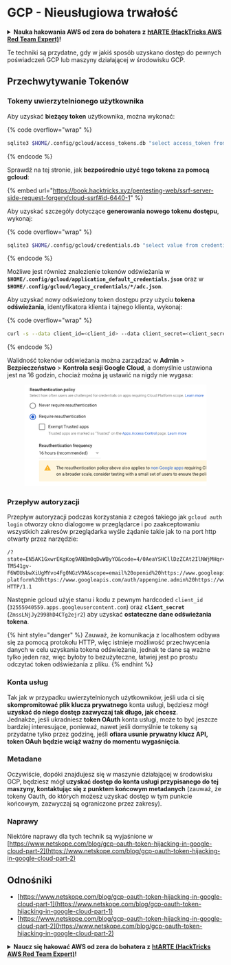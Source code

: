 # GCP - Nieusługiowa trwałość

<details>

<summary><strong>Nauka hakowania AWS od zera do bohatera z</strong> <a href="https://training.hacktricks.xyz/courses/arte"><strong>htARTE (HackTricks AWS Red Team Expert)</strong></a><strong>!</strong></summary>

Inne sposoby wsparcia HackTricks:

* Jeśli chcesz zobaczyć swoją **firmę reklamowaną w HackTricks** lub **pobrać HackTricks w formacie PDF**, sprawdź [**PLANY SUBSKRYPCYJNE**](https://github.com/sponsors/carlospolop)!
* Kup [**oficjalne gadżety PEASS & HackTricks**](https://peass.creator-spring.com)
* Odkryj [**Rodzinę PEASS**](https://opensea.io/collection/the-peass-family), naszą kolekcję ekskluzywnych [**NFT**](https://opensea.io/collection/the-peass-family)
* **Dołącz do** 💬 [**grupy Discord**](https://discord.gg/hRep4RUj7f) lub [**grupy telegramowej**](https://t.me/peass) lub **śledź** nas na **Twitterze** 🐦 [**@hacktricks\_live**](https://twitter.com/hacktricks\_live)**.**
* **Podziel się swoimi sztuczkami hakerskimi, przesyłając PR-y do** [**HackTricks**](https://github.com/carlospolop/hacktricks) i [**HackTricks Cloud**](https://github.com/carlospolop/hacktricks-cloud) repozytoriów na GitHubie.

</details>

Te techniki są przydatne, gdy w jakiś sposób uzyskano dostęp do pewnych poświadczeń GCP lub maszyny działającej w środowisku GCP.

## Przechwytywanie Tokenów

### Tokeny uwierzytelnionego użytkownika

Aby uzyskać **bieżący token** użytkownika, można wykonać: 

{% code overflow="wrap" %}
```bash
sqlite3 $HOME/.config/gcloud/access_tokens.db "select access_token from access_tokens where account_id='<email>';"
```
{% endcode %}

Sprawdź na tej stronie, jak **bezpośrednio użyć tego tokena za pomocą gcloud**:

{% embed url="https://book.hacktricks.xyz/pentesting-web/ssrf-server-side-request-forgery/cloud-ssrf#id-6440-1" %}

Aby uzyskać szczegóły dotyczące **generowania nowego tokenu dostępu**, wykonaj: 

{% code overflow="wrap" %}
```bash
sqlite3 $HOME/.config/gcloud/credentials.db "select value from credentials where account_id='<email>';"
```
{% endcode %}

Możliwe jest również znalezienie tokenów odświeżania w **`$HOME/.config/gcloud/application_default_credentials.json`** oraz w **`$HOME/.config/gcloud/legacy_credentials/*/adc.json`**.

Aby uzyskać nowy odświeżony token dostępu przy użyciu **tokena odświeżania**, identyfikatora klienta i tajnego klienta, wykonaj: 

{% code overflow="wrap" %}
```bash
curl -s --data client_id=<client_id> --data client_secret=<client_secret> --data grant_type=refresh_token --data refresh_token=<refresh_token> --data scope="https://www.googleapis.com/auth/cloud-platform https://www.googleapis.com/auth/accounts.reauth" https://www.googleapis.com/oauth2/v4/token
```
{% endcode %}

Walidność tokenów odświeżania można zarządzać w **Admin** > **Bezpieczeństwo** > **Kontrola sesji Google Cloud**, a domyślnie ustawiona jest na 16 godzin, chociaż można ją ustawić na nigdy nie wygasa:

<figure><img src="../../../.gitbook/assets/image (2) (1).png" alt=""><figcaption></figcaption></figure>

### Przepływ autoryzacji

Przepływ autoryzacji podczas korzystania z czegoś takiego jak `gcloud auth login` otworzy okno dialogowe w przeglądarce i po zaakceptowaniu wszystkich zakresów przeglądarka wyśle żądanie takie jak to na port http otwarty przez narzędzie:
```
/?state=EN5AK1GxwrEKgKog9ANBm0qDwWByYO&code=4/0AeaYSHCllDzZCAt2IlNWjMHqr4XKOuNuhOL-TM541gv-F6WOUsbwXiUgMYvo4Fg0NGzV9A&scope=email%20openid%20https://www.googleapis.com/auth/userinfo.email%20https://www.googleapis.com/auth/cloud-platform%20https://www.googleapis.com/auth/appengine.admin%20https://www.googleapis.com/auth/sqlservice.login%20https://www.googleapis.com/auth/compute%20https://www.googleapis.com/auth/accounts.reauth&authuser=0&prompt=consent HTTP/1.1
```
Następnie gcloud użyje stanu i kodu z pewnym hardcoded `client_id` (`32555940559.apps.googleusercontent.com`) oraz **`client_secret`** (`ZmssLNjJy2998hD4CTg2ejr2`) aby uzyskać **ostateczne dane odświeżania tokena**.

{% hint style="danger" %}
Zauważ, że komunikacja z localhostem odbywa się za pomocą protokołu HTTP, więc istnieje możliwość przechwycenia danych w celu uzyskania tokena odświeżania, jednak te dane są ważne tylko jeden raz, więc byłoby to bezużyteczne, łatwiej jest po prostu odczytać token odświeżania z pliku.
{% endhint %}

### Konta usług

Tak jak w przypadku uwierzytelnionych użytkowników, jeśli uda ci się **skompromitować plik klucza prywatnego** konta usługi, będziesz mógł **uzyskać do niego dostęp zazwyczaj tak długo, jak chcesz**.\
Jednakże, jeśli ukradniesz **token OAuth** konta usługi, może to być jeszcze bardziej interesujące, ponieważ, nawet jeśli domyślnie te tokeny są przydatne tylko przez godzinę, jeśli **ofiara usunie prywatny klucz API, token OAuh będzie wciąż ważny do momentu wygaśnięcia**.

### Metadane

Oczywiście, dopóki znajdujesz się w maszynie działającej w środowisku GCP, będziesz mógł **uzyskać dostęp do konta usługi przypisanego do tej maszyny, kontaktując się z punktem końcowym metadanych** (zauważ, że tokeny Oauth, do których możesz uzyskać dostęp w tym punkcie końcowym, zazwyczaj są ograniczone przez zakresy).

### Naprawy

Niektóre naprawy dla tych technik są wyjaśnione w [https://www.netskope.com/blog/gcp-oauth-token-hijacking-in-google-cloud-part-2](https://www.netskope.com/blog/gcp-oauth-token-hijacking-in-google-cloud-part-2)

## Odnośniki

* [https://www.netskope.com/blog/gcp-oauth-token-hijacking-in-google-cloud-part-1](https://www.netskope.com/blog/gcp-oauth-token-hijacking-in-google-cloud-part-1)
* [https://www.netskope.com/blog/gcp-oauth-token-hijacking-in-google-cloud-part-2](https://www.netskope.com/blog/gcp-oauth-token-hijacking-in-google-cloud-part-2)

<details>

<summary><strong>Naucz się hakować AWS od zera do bohatera z</strong> <a href="https://training.hacktricks.xyz/courses/arte"><strong>htARTE (HackTricks AWS Red Team Expert)</strong></a><strong>!</strong></summary>

Inne sposoby wsparcia HackTricks:

* Jeśli chcesz zobaczyć swoją **firmę reklamowaną w HackTricks** lub **pobrać HackTricks w formacie PDF**, sprawdź [**PLANY SUBSKRYPCYJNE**](https://github.com/sponsors/carlospolop)!
* Zdobądź [**oficjalne gadżety PEASS & HackTricks**](https://peass.creator-spring.com)
* Odkryj [**Rodzinę PEASS**](https://opensea.io/collection/the-peass-family), naszą kolekcję ekskluzywnych [**NFT**](https://opensea.io/collection/the-peass-family)
* **Dołącz do** 💬 [**grupy Discord**](https://discord.gg/hRep4RUj7f) lub [**grupy telegramowej**](https://t.me/peass) lub **śledź** nas na **Twitterze** 🐦 [**@hacktricks\_live**](https://twitter.com/hacktricks\_live)**.**
* **Podziel się swoimi sztuczkami hakerskimi, przesyłając PR-y do** [**HackTricks**](https://github.com/carlospolop/hacktricks) i [**HackTricks Cloud**](https://github.com/carlospolop/hacktricks-cloud) github repos.

</details>
